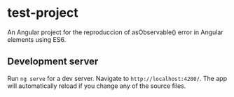 # test-project

An Angular project for the reproduccion of asObservable() error in Angular elements using ES6.


## Development server

Run `ng serve` for a dev server. Navigate to `http://localhost:4200/`. The app will automatically reload if you change any of the source files.

